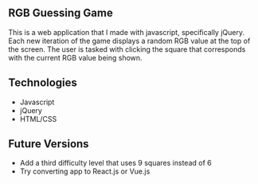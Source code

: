 ## RGB Guessing Game
This is a web application that I made with javascript, specifically jQuery. Each new iteration of the game displays a random RGB value at the top of the screen. The user is tasked with clicking the square that corresponds with the current RGB value being shown.

## Technologies
- Javascript
- jQuery
- HTML/CSS

## Future Versions
- Add a third difficulty level that uses 9 squares instead of 6
- Try converting app to React.js or Vue.js
